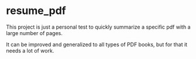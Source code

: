 # resume_pdf

This project is just a personal test to quickly summarize a specific pdf with a large number of pages.

It can be improved and generalized to all types of PDF books, but for that it needs a lot of work.